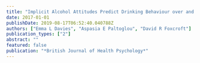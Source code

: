 ```yaml
---
title: "Implicit Alcohol Attitudes Predict Drinking Behaviour over and above Intentions and Willingness in Young Adults but Willingness Is More Important in Adolescents: Implications for the Prototype Willingness Model"
date: 2017-01-01
publishDate: 2019-08-17T06:52:40.040788Z
authors: ["Emma L Davies", "Aspasia E Paltoglou", "David R Foxcroft"]
publication_types: ["2"]
abstract: ""
featured: false
publication: "*British Journal of Health Psychology*"
---
```


